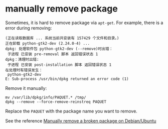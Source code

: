 # manually remove package
Sometimes, it is hard to remove package via `apt-get`.
For example, there is a error during removing:

``` shell
(正在读取数据库 ... 系统当前共安装有 157429 个文件和目录。)
正在卸载 python-gtk2-dev (2.24.0-4) ...
dpkg: 处理软件包 python-gtk2-dev (--remove)时出错：
 子进程 已安装 pre-removal 脚本 返回错误状态 1
dpkg：清理时出错:
 子进程 已安装 post-installation 脚本 返回错误状态 1
在处理时有错误发生：
 python-gtk2-dev
E: Sub-process /usr/bin/dpkg returned an error code (1)

```
Remove it manually:

``` shell
mv /var/lib/dpkg/info/PAQUET.* /tmp/
dpkg --remove --force-remove-reinstreq PAQUET
```

Replace the `PAQUET` with the package name you want to remove.

See the reference [Manually remove a broken package on Debian/Ubuntu](http://www.piprime.fr/1480/manually-remove-broken-package-debian-ubuntu/)
